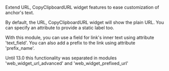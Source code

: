 Extend URL, CopyClipboardURL widget features to ease customization of anchor's text.

By default, the URL, CopyClipboardURL widget will show the plain URL. You can specify an
attribute to provide a static label too.

With this module, you can use a field for link's inner text using
attribute 'text_field'. You can also add a prefix to the link using
attribute 'prefix_name'.

Until 13.0 this functionality was separated in modules
'web_widget_url_advanced' and 'web_widget_prefixed_url'
